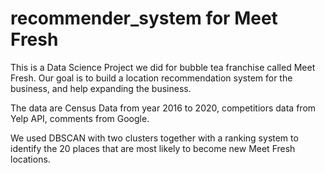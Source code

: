 <h1> recommender_system for Meet Fresh </h1>
<p> This is a Data Science Project we did for bubble tea franchise called Meet Fresh. Our goal is to build a location recommendation system for the business, and help expanding the business. </P>
<p> The data are Census Data from year 2016 to 2020, competitiors data from Yelp API, comments from Google.</p>
<p> We used DBSCAN with two clusters together with a ranking system to identify the 20 places that are most likely to become new Meet Fresh locations. </p>
